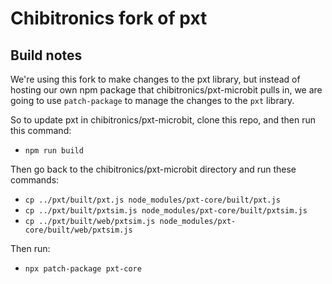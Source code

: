 # Chibitronics fork of pxt
 

## Build notes

We're using this fork to make changes to the pxt library, but instead of hosting our own npm package that chibitronics/pxt-microbit pulls in, we are going to use `patch-package` to manage the changes to the `pxt` library.

So to update pxt in chibitronics/pxt-microbit, clone this repo, and then run this command:

- `npm run build`

Then go back to the chibitronics/pxt-microbit directory and run these commands:

- `cp ../pxt/built/pxt.js node_modules/pxt-core/built/pxt.js`
- `cp ../pxt/built/pxtsim.js node_modules/pxt-core/built/pxtsim.js`
- `cp ../pxt/built/web/pxtsim.js node_modules/pxt-core/built/web/pxtsim.js`

Then run:

- `npx patch-package pxt-core`
